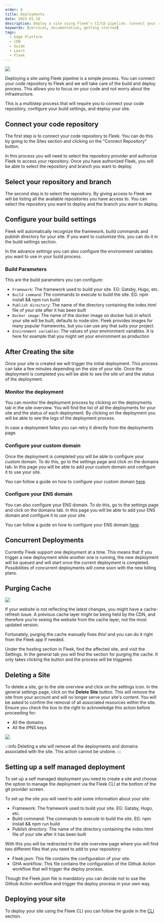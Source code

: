 ```yaml
---
order: 6
title: Deployments
date: 2023-01-10
description: Deploy a site using Fleek’s CI/CD pipeline. Connect your repository to Fleek and we will take care of the build and deploy process.
keywords: [services, documentation, getting started]
tags:
  - Edge Platform
  - CDN
  - Guide
  - Learn
  - Fleek
---
```


![](./managed-ui.png)

Deploying a site using Fleek pipeline is a simple process. You can connect your code repository to Fleek and we will take care of the build and deploy process. This allows you to focus on your code and not worry about the infrastructure.

This is a multistep process that will require you to connect your code repository, configure your build settings, and deploy your site.

## Connect your code repository

The first step is to connect your code repository to Fleek. You can do this by going to the Sites section and clicking on the "Connect Repository" button.

In this process you will need to select the repository provider and authorize Fleek to access your repository. Once you have authorized Fleek, you will be able to select the repository and branch you want to deploy.

## Select your repository and branch

The second step is to select the repository. By giving access to Fleek we will be listing all the available repositories you have access to. You can select the repository you want to deploy and the branch you want to deploy.

## Configure your build settings

Fleek will automatically recognize the framework, build commands and publish directory for your site. If you want to customize this, you can do it in the build settings section.

In the advance settings you can also configure the environment variables you want to use in your build process.

### Build Parameters

This are the build parameters you can configure:

- `Framework`: The framework used to build your site. EG: Gatsby, Hugo, etc.
- `Build command`: The commands to execute to build the site. EG: npm install && npm run build
- `Publish directory`: The name of the directory containing the index.html file of your site after it has been built
- `Docker image`: The name of the docker image on docker hub in which your site will be built, defaults to node:slim. Fleek provides images for many popular frameworks, but you can use any that suits your project.
- `Environment variables`: The values of your environment variables. It is here for example that you might set your environment as production

## After Creating the site

Once your site is created we will trigger the initial deployment. This process can take a few minutes depending on the size of your site. Once the deployment is completed you will be able to see the site url and the status of the deployment.

### Monitor the deployment

You can monitor the deployment process by clicking on the deployments tab in the site overview. You will find the list of all the deployments for your site and the status of each deployment. By clicking on the deployment you will be able to see the logs of the deployment process.

In case a deployment failes you can retry it directly from the deployments page.

### Configure your custom domain

Once the deployment is completed you will be able to configure your custom domain. To do this, go to the settings page and click on the domains tab. In this page you will be able to add your custom domain and configure it to use your site.

You can follow a guide on how to configure your custom domain [here](/docs/Domains/custom-domains).

### Configure your ENS domain

You can also configure your ENS domain. To do this, go to the settings page and click on the domains tab. In this page you will be able to add your ENS domain and configure it to use your site.

You can follow a guide on how to configure your ENS domain [here](/docs/Domains/ens).

## Concurrent Deployments

Currently Fleek support one deployment at a time. This means that if you trigger a new deployment while another one is running, the new deployment will be queued and will start once the current deployment is completed. Possibilities of concurrent deployments will come soon with the new billing plans.

## Purging Cache

![](./purge-cache.png)

If your website is not reflecting the latest changes, you might have a cache-refresh issue. A previous cache layer might be being held by the CDN, and therefore you’re seeing the website from the cache layer, not the most updated version.

Fortunately, purging the cache manually fixes this! and you can do it right from the Fleek app if needed.

Under the hosting section in Fleek, find the affected site, and visit the Settings. In the general tab you will find the section for purging the cache. It only takes clicking the button and the process will be triggered.

## Deleting a Site

To delete a site, go to the site overview and click on the settings icon. In the general settings page, click on the **Delete Site** button. This will remove the site from your account and will no longer serve your site's content. You will be asked to confirm the removal of all associated resources within the site. Ensure you check the box to the right to acknowledge this action before proceeding for:

- All the domains
- All the IPNS keys

![](./delete-site.png)

:::info
Deleting a site will remove all the deployments and domains associated with the site. This action cannot be undone.
:::

## Setting up a self managed deployment

To set up a self managed deployment you need to create a site and choose the option to manage the deployment via the Fleek CLI at the bottom of the git provider screen.

To set up the site you will need to add some information about your site:

- Framework: The framework used to build your site. EG: Gatsby, Hugo, etc.
- Build command: The commands to execute to build the site. EG: npm install && npm run build
- Publish directory: The name of the directory containing the index.html file of your site after it has been built

With this you will be redirected to the site overview page where you will find two different files that you need to add to your repository:

- Fleek.json: This file contains the configuration of your site.
- GHA workflow: This file contains the configuration of the Github Action workflow that will trigger the deploy process.

Though the Fleek.json file is mandatory you can decide not to use the Github Action workflow and trigger the deploy process in your own way.

## Deploying your site

To deploy your site using the Fleek CLI you can follow the guide in the [CLI](/docs/CLI) section.
